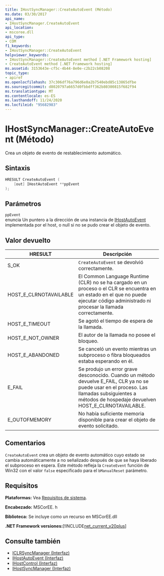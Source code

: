 ```yaml
---
title: IHostSyncManager::CreateAutoEvent (Método)
ms.date: 03/30/2017
api_name:
- IHostSyncManager.CreateAutoEvent
api_location:
- mscoree.dll
api_type:
- COM
f1_keywords:
- IHostSyncManager::CreateAutoEvent
helpviewer_keywords:
- IHostSyncManager::CreateAutoEvent method [.NET Framework hosting]
- CreateAutoEvent method [.NET Framework hosting]
ms.assetid: 3153643e-cf5c-4b44-8e0e-c2b22cb08208
topic_type:
- apiref
ms.openlocfilehash: 37c306df76a796d6e0a2b7540ebd85c13865dfbe
ms.sourcegitcommit: d8020797a6657d0fbbdff362b80300815f682f94
ms.translationtype: MT
ms.contentlocale: es-ES
ms.lasthandoff: 11/24/2020
ms.locfileid: "95682983"
---
```

# <a name="ihostsyncmanagercreateautoevent-method"></a>IHostSyncManager::CreateAutoEvent (Método)

Crea un objeto de evento de restablecimiento automático.  
  
## <a name="syntax"></a>Sintaxis  
  
```cpp  
HRESULT CreateAutoEvent (  
    [out] IHostAutoEvent **ppEvent  
);  
```  
  
## <a name="parameters"></a>Parámetros  

 `ppEvent`  
 enuncia Un puntero a la dirección de una instancia de [IHostAutoEvent](ihostautoevent-interface.md) implementada por el host, o null si no se pudo crear el objeto de evento.  
  
## <a name="return-value"></a>Valor devuelto  
  
|HRESULT|Descripción|  
|-------------|-----------------|  
|S_OK|`CreateAutoEvent` se devolvió correctamente.|  
|HOST_E_CLRNOTAVAILABLE|El Common Language Runtime (CLR) no se ha cargado en un proceso o el CLR se encuentra en un estado en el que no puede ejecutar código administrado ni procesar la llamada correctamente.|  
|HOST_E_TIMEOUT|Se agotó el tiempo de espera de la llamada.|  
|HOST_E_NOT_OWNER|El autor de la llamada no posee el bloqueo.|  
|HOST_E_ABANDONED|Se canceló un evento mientras un subproceso o fibra bloqueados estaba esperando en él.|  
|E_FAIL|Se produjo un error grave desconocido. Cuando un método devuelve E_FAIL, CLR ya no se puede usar en el proceso. Las llamadas subsiguientes a métodos de hospedaje devuelven HOST_E_CLRNOTAVAILABLE.|  
|E_OUTOFMEMORY|No había suficiente memoria disponible para crear el objeto de evento solicitado.|  
  
## <a name="remarks"></a>Comentarios  

 `CreateAutoEvent` crea un objeto de evento automático cuyo estado se cambia automáticamente a no señalizado después de que se haya liberado el subproceso en espera. Este método refleja la `CreateEvent` función de Win32 con el valor `false` especificado para el `bManualReset` parámetro.  
  
## <a name="requirements"></a>Requisitos  

 **Plataformas:** Vea [Requisitos de sistema](../../get-started/system-requirements.md).  
  
 **Encabezado:** MSCorEE. h  
  
 **Biblioteca:** Se incluye como un recurso en MSCorEE.dll  
  
 **.NET Framework versiones:**[!INCLUDE[net_current_v20plus](../../../../includes/net-current-v20plus-md.md)]  
  
## <a name="see-also"></a>Consulte también

- [ICLRSyncManager (Interfaz)](iclrsyncmanager-interface.md)
- [IHostAutoEvent (Interfaz)](ihostautoevent-interface.md)
- [IHostControl (Interfaz)](ihostcontrol-interface.md)
- [IHostSyncManager (Interfaz)](ihostsyncmanager-interface.md)
